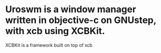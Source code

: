 Uroswm is a window manager written in objective-c on GNUstep, with xcb using XCBKit.
===========

XCBKit is a framework built on top of xcb
